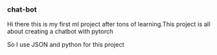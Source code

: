 ### chat-bot

Hi there this is my first ml project after tons of learning.This project is all about creating a chatbot with pytorch

So I use JSON and python for this project
